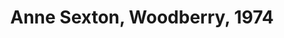 ---
layout: item
title: Anne Sexton, Woodberry, 1974
manifest_name: anne-sexton--woodberry--1974
manifest_id: https://benwbrum.gihub.io/anne-sexton-poetry/anne-sexton--woodberry--1974/manifest.json
manifest_path: _data/anne-sexton--woodberry--1974/manifest.json
---